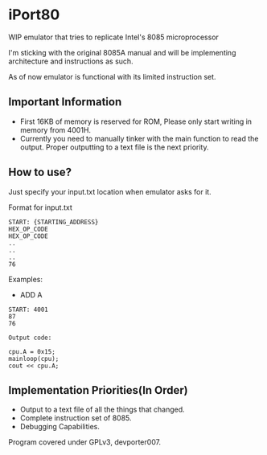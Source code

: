 # iPort80
WIP emulator that tries to replicate Intel's 8085 microprocessor

I'm sticking with the original 8085A manual and will be implementing architecture and instructions as such.

As of now emulator is functional with its limited instruction set. 

## Important Information
* First 16KB of memory is reserved for ROM, Please only start writing in memory from 4001H.
* Currently you need to manually tinker with the main function to read the output. Proper outputting to a text file is the next priority.
## How to use?
Just specify your input.txt location when emulator asks for it.

Format for input.txt


```
START: {STARTING_ADDRESS}
HEX_OP_CODE
HEX_OP_CODE
..
..
..
76
```

Examples:
* ADD A
```
START: 4001
87
76

```
    Output code:

    cpu.A = 0x15;
    mainloop(cpu);
    cout << cpu.A;


## Implementation Priorities(In Order)
* Output to a text file of all the things that changed.
* Complete instruction set of 8085.
* Debugging Capabilities.

Program covered under GPLv3, devporter007.